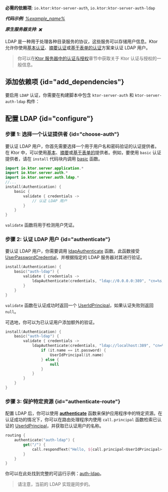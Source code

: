 [//]: # (title: LDAP)

<show-structure for="chapter" depth="2"/>

<tldr>
<p>
<b>必需的依赖项</b>: <code>io.ktor:ktor-server-auth</code>, <code>io.ktor:ktor-server-auth-ldap</code>
</p>
<var name="example_name" value="auth-ldap"/>
<p>
    <b>代码示例</b>:
    <a href="https://github.com/ktorio/ktor-documentation/tree/%ktor_version%/codeSnippets/snippets/%example_name%">
        %example_name%
    </a>
</p>
<p>
    <b><Links href="/ktor/server-native" summary="Ktor 支持 Kotlin/Native，允许你无需额外的运行时或虚拟机即可运行服务器。">原生服务器</Links>支持</b>: ✖️
</p>
</tldr>

LDAP 是一种用于处理各种目录服务的协议，这些服务可以存储用户信息。Ktor 允许你使用[基本认证](server-basic-auth.md)、[摘要认证](server-digest-auth.md)或[基于表单的认证](server-form-based-auth.md)方案来认证 LDAP 用户。

> 你可以在[Ktor 服务器中的认证与授权](server-auth.md)章节中获取关于 Ktor 认证与授权的一般信息。

## 添加依赖项 {id="add_dependencies"}
要启用 `LDAP` 认证，你需要在构建脚本中包含 `ktor-server-auth` 和 `ktor-server-auth-ldap` 构件：

<Tabs group="languages">
    <TabItem title="Gradle (Kotlin)" group-key="kotlin">
        <code-block lang="Kotlin" title="Sample" code="            implementation(&quot;io.ktor:ktor-server-auth:$ktor_version&quot;)&#10;            implementation(&quot;io.ktor:ktor-server-auth-ldap:$ktor_version&quot;)"/>
    </TabItem>
    <TabItem title="Gradle (Groovy)" group-key="groovy">
        <code-block lang="Groovy" title="Sample" code="            implementation &quot;io.ktor:ktor-server-auth:$ktor_version&quot;&#10;            implementation &quot;io.ktor:ktor-server-auth-ldap:$ktor_version&quot;"/>
    </TabItem>
    <TabItem title="Maven" group-key="maven">
        <code-block lang="XML" title="Sample" code="&amp;lt;dependency&amp;gt;&#10;&amp;lt;groupId&amp;gt;io.ktor&amp;lt;/groupId&amp;gt;&#10;&amp;lt;artifactId&amp;gt;ktor-server-auth&amp;lt;/artifactId&amp;gt;&#10;&amp;lt;version&amp;gt;${ktor_version}&amp;lt;/version&amp;gt;&#10;&amp;lt;/dependency&amp;gt;&#10;&amp;lt;dependency&amp;gt;&#10;&amp;lt;groupId&amp;gt;io.ktor&amp;lt;/groupId&amp;gt;&#10;&amp;lt;artifactId&amp;gt;ktor-server-auth-ldap&amp;lt;/artifactId&amp;gt;&#10;&amp;lt;version&amp;gt;${ktor_version}&amp;lt;/version&amp;gt;&#10;&amp;lt;/dependency&amp;gt;"/>
   </TabItem>
</Tabs>

## 配置 LDAP {id="configure"}

### 步骤 1: 选择一个认证提供者 {id="choose-auth"}

要认证 LDAP 用户，你首先需要选择一个用于用户名和密码验证的认证提供者。在 Ktor 中，可以使用[基本](server-basic-auth.md)、[摘要](server-digest-auth.md)或[基于表单的](server-form-based-auth.md)提供者。例如，要使用 `basic` 认证提供者，请在 `install` 代码块内调用 [basic](https://api.ktor.io/ktor-server/ktor-server-plugins/ktor-server-auth/io.ktor.server.auth/basic.html) 函数。

```kotlin
import io.ktor.server.application.*
import io.ktor.server.auth.*
import io.ktor.server.auth.ldap.*
//...
install(Authentication) {
    basic {
        validate { credentials ->
            // 认证 LDAP 用户
        }
    }
}
```

`validate` 函数将用于检测用户凭证。

### 步骤 2: 认证 LDAP 用户 {id="authenticate"}

要认证 LDAP 用户，你需要调用 [ldapAuthenticate](https://api.ktor.io/ktor-server/ktor-server-plugins/ktor-server-auth-ldap/io.ktor.server.auth.ldap/ldap-authenticate.html) 函数。此函数接受 [UserPasswordCredential](https://api.ktor.io/ktor-server/ktor-server-plugins/ktor-server-auth/io.ktor.server.auth/-user-password-credential/index.html)，并根据指定的 LDAP 服务器对其进行验证。

```kotlin
install(Authentication) {
    basic("auth-ldap") {
        validate { credentials ->
            ldapAuthenticate(credentials, "ldap://0.0.0.0:389", "cn=%s,dc=ktor,dc=io")
        }
    }
}
```

`validate` 函数在认证成功时返回一个 [UserIdPrincipal](https://api.ktor.io/ktor-server/ktor-server-plugins/ktor-server-auth/io.ktor.server.auth/-user-id-principal/index.html)，如果认证失败则返回 `null`。

可选地，你可以为已认证用户添加额外的验证。

```kotlin
install(Authentication) {
    basic("auth-ldap") {
        validate { credentials ->
            ldapAuthenticate(credentials, "ldap://localhost:389", "cn=%s,dc=ktor,dc=io") {
                if (it.name == it.password) {
                    UserIdPrincipal(it.name)
                } else {
                    null
                }
            }
        }
    }
}
```

### 步骤 3: 保护特定资源 {id="authenticate-route"}

配置 LDAP 后，你可以使用 **[authenticate](server-auth.md#authenticate-route)** 函数来保护应用程序中的特定资源。在认证成功的情况下，你可以在路由处理程序内使用 `call.principal` 函数检索已认证的 [UserIdPrincipal](https://api.ktor.io/ktor-server/ktor-server-plugins/ktor-server-auth/io.ktor.server.auth/-user-id-principal/index.html)，并获取已认证用户的名称。

```kotlin
routing {
    authenticate("auth-ldap") {
        get("/") {
            call.respondText("Hello, ${call.principal<UserIdPrincipal>()?.name}!")
        }
    }
}
```

你可以在此处找到完整的可运行示例：[auth-ldap](https://github.com/ktorio/ktor-documentation/tree/%ktor_version%/codeSnippets/snippets/auth-ldap)。

> 请注意，当前的 LDAP 实现是同步的。